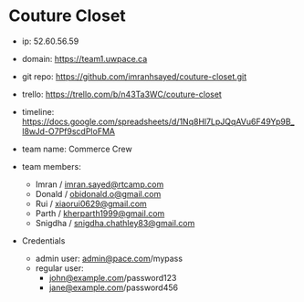 # Couture Closet

* ip: 52.60.56.59
* domain: https://team1.uwpace.ca
* git repo: https://github.com/imranhsayed/couture-closet.git
* trello: https://trello.com/b/n43Ta3WC/couture-closet
* timeline: https://docs.google.com/spreadsheets/d/1Nq8Hl7LpJQqAVu6F49Yp9B_l8wJd-O7Pf9scdPloFMA
* team name: Commerce Crew
* team members:
  - Imran / imran.sayed@rtcamp.com
  - Donald / obidonald.o@gmail.com
  - Rui / xiaorui0629@gmail.com
  - Parth / kherparth1999@gmail.com
  - Snigdha / snigdha.chathley83@gmail.com

* Credentials
    - admin user: admin@pace.com/mypass
    - regular user: 
      - john@example.com/password123
      - jane@example.com/password456
